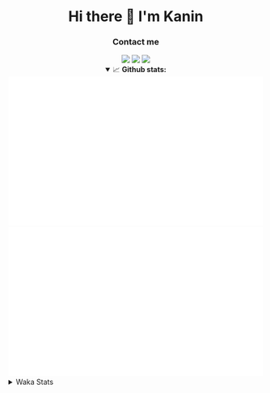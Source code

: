 <div align="center">
 <h1>Hi there 👋 I'm Kanin</h1>
 <h3>Contact me</h3>
 <a href="mailto:im@kanin.dev"><img src="https://img.shields.io/badge/gmail-%23D14836.svg?&style=for-the-badge&logo=gmail&logoColor=white"/></a>
 <a href="https://twitter.com/KaninTwt"><img src="https://img.shields.io/badge/twitter-%231DA1F2.svg?&style=for-the-badge&logo=twitter&logoColor=white"/></a>
 <a href="https://www.linkedin.com/in/KaninDev"><img src="https://img.shields.io/badge/linkedin-%230077B5.svg?&style=for-the-badge&logo=linkedin&logoColor=white"/></a>
<details open>
  <summary>📈 <b>Github stats:</b></summary>
  <img src="https://github.com/Kanin/Kanin/blob/master/scripts/GitHubStats/generated/overview.svg"/>
  <img src="https://github.com/Kanin/Kanin/blob/master/scripts/GitHubStats/generated/languages.svg"/>
</details>
</div>

<details>
 <summary>Waka Stats</summary>

<!--START_SECTION:waka-->
![Code Time](http://img.shields.io/badge/Code%20Time-2%2C283%20hrs%2041%20mins-blue)

![Profile Views](http://img.shields.io/badge/Profile%20Views-0-blue)

![Lines of code](https://img.shields.io/badge/From%20Hello%20World%20I%27ve%20Written-586.5%20thousand%20lines%20of%20code-blue)

**🐱 My GitHub Data** 

> 📦 106.5 kB Used in GitHub's Storage 
 > 
> 🏆 38 Contributions in the Year 2024
 > 
> 🚫 Not Opted to Hire
 > 
> 📜 24 Public Repositories 
 > 
> 🔑 13 Private Repositories 
 > 
**I'm an Early 🐤** 

```text
🌞 Morning                2344 commits        ██████░░░░░░░░░░░░░░░░░░░   25.99 % 
🌆 Daytime                2746 commits        ████████░░░░░░░░░░░░░░░░░   30.44 % 
🌃 Evening                2598 commits        ███████░░░░░░░░░░░░░░░░░░   28.80 % 
🌙 Night                  1332 commits        ████░░░░░░░░░░░░░░░░░░░░░   14.77 % 
```
📅 **I'm Most Productive on Monday** 

```text
Monday                   1746 commits        █████░░░░░░░░░░░░░░░░░░░░   19.36 % 
Tuesday                  1270 commits        ████░░░░░░░░░░░░░░░░░░░░░   14.08 % 
Wednesday                866 commits         ██░░░░░░░░░░░░░░░░░░░░░░░   09.60 % 
Thursday                 1370 commits        ████░░░░░░░░░░░░░░░░░░░░░   15.19 % 
Friday                   1512 commits        ████░░░░░░░░░░░░░░░░░░░░░   16.76 % 
Saturday                 889 commits         ██░░░░░░░░░░░░░░░░░░░░░░░   09.86 % 
Sunday                   1367 commits        ████░░░░░░░░░░░░░░░░░░░░░   15.16 % 
```


📊 **This Week I Spent My Time On** 

```text
🕑︎ Time Zone: America/New_York

💬 Programming Languages: 
HTML                     7 hrs               ████████████████░░░░░░░░░   65.11 % 
JavaScript               2 hrs 9 mins        █████░░░░░░░░░░░░░░░░░░░░   20.12 % 
Python                   1 hr 25 mins        ███░░░░░░░░░░░░░░░░░░░░░░   13.24 % 
virtualenv               8 mins              ░░░░░░░░░░░░░░░░░░░░░░░░░   01.29 % 
Bash                     1 min               ░░░░░░░░░░░░░░░░░░░░░░░░░   00.23 % 

🔥 Editors: 
VS Code                  10 hrs 45 mins      █████████████████████████   100.00 % 

🐱‍💻 Projects: 
HSUtilities              7 hrs 8 mins        █████████████████░░░░░░░░   66.40 % 
APIServer                3 hrs 36 mins       ████████░░░░░░░░░░░░░░░░░   33.60 % 

💻 Operating System: 
Windows                  10 hrs 45 mins      █████████████████████████   100.00 % 
```

**I Mostly Code in Python** 

```text
Python                   30 repos            ████████████████░░░░░░░░░   65.22 % 
Java                     4 repos             ██░░░░░░░░░░░░░░░░░░░░░░░   08.70 % 
HTML                     3 repos             ██░░░░░░░░░░░░░░░░░░░░░░░   06.52 % 
TypeScript               2 repos             █░░░░░░░░░░░░░░░░░░░░░░░░   04.35 % 
Kotlin                   2 repos             █░░░░░░░░░░░░░░░░░░░░░░░░   04.35 % 
```



**Timeline**

![Lines of Code chart](https://raw.githubusercontent.com/Kanin/Kanin/master/assets/bar_graph.png)


 Last Updated on 07/02/2024 00:07:33 UTC
<!--END_SECTION:waka-->
</details>
